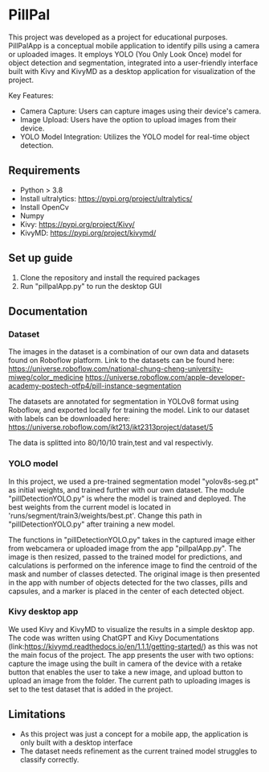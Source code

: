 # PillPal 
This project was developed as a project for educational purposes.
PillPalApp is a conceptual mobile application to identify pills using a camera or uploaded images. 
It employs YOLO (You Only Look Once) model for object detection and segmentation, integrated into a user-friendly interface built with 
Kivy and KivyMD as a desktop application for visualization of the project.   

Key Features:
* Camera Capture: Users can capture images using their device's camera.
* Image Upload: Users have the option to upload images from their device.
* YOLO Model Integration: Utilizes the YOLO model for real-time object detection.

## Requirements
* Python > 3.8
* Install ultralytics: https://pypi.org/project/ultralytics/
* Install OpenCv
* Numpy
* Kivy: https://pypi.org/project/Kivy/
* KivyMD: https://pypi.org/project/kivymd/

## Set up guide
1. Clone the repository and install the required packages
2. Run "pillpalApp.py" to run the desktop GUI

## Documentation
### Dataset
The images in the dataset is a combination of our own data and datasets found on Roboflow platform. 
Link to the datasets can be found here:
https://universe.roboflow.com/national-chung-cheng-university-miweg/color_medicine
https://universe.roboflow.com/apple-developer-academy-postech-otfp4/pill-instance-segmentation

The datasets are annotated for segmentation in YOLOv8 format using Roboflow, and exported locally for training the model. 
Link to our dataset with labels can be downloaded here: https://universe.roboflow.com/ikt213/ikt2313project/dataset/5

The data is splitted into 80/10/10 train,test and val respectivly. 

### YOLO model
In this project, we used a pre-trained segmentation model "yolov8s-seg.pt" as initial weights, and trained further with our own dataset.
The module "pillDetectionYOLO.py" is where the model is trained and deployed. 
The best weights from the current model is located in 'runs/segment/train3/weights/best.pt'. Change this path in "pillDetectionYOLO.py" after training a new model.

The functions in "pillDetectionYOLO.py" takes in the captured image either from webcamera or uploaded image from the app "pillpalApp.py". The image is then resized, passed to the trained model for predictions, and calculations is performed on the inference image to find the centroid of the mask and number of classes detected.
The original image is then presented in the app with number of objects detected for the two classes, pills and capsules, and a marker is placed in the center of each detected object. 

### Kivy desktop app
We used Kivy and KivyMD to visualize the results in a simple desktop app. The code was written using ChatGPT and Kivy Documentations (link:https://kivymd.readthedocs.io/en/1.1.1/getting-started/) as this was not the main focus of the project. 
The app presents the user with two options: capture the image using the built in camera of the device with a retake button that enables the user to take a new image, and upload button to upload an image from the folder. The current path to uploading images is set to the test dataset that is added in the project. 

## Limitations
* As this project was just a concept for a mobile app, the application is only built with a desktop interface
* The dataset needs refinement as the current trained model struggles to classify correctly. 



